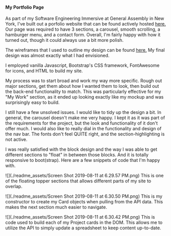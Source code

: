 #### My Portfolio Page

As part of my Software Engineering Immersive at General Assembly in New York, I've built out a porfolio website that can be found actively hosted [here.](http://ah-portfolio.surge.sh/) Our page was required to have 3 sections, a carousel, smooth scrolling, a hamburger menu, and a contact form. Overall, I'm fairly happy with how it turned out, though it could always use a bit more polish.

The wireframes that I used to outline my design can be found [here.](https://photos.google.com/share/AF1QipNmZwIPkk7pcFz2gnMBPidk6PKOr7PlUcdTiA4NFPKT37xG7MqRA0eZR_rmK_Eg0w?key=TjFZVUUtRGpZX0VZNTFKdkppRldPTUFYQ041ZUZ3) My final design was almost exactly what I had envisioned. 

I employed vanilla Javascript, Bootstrap's CSS framework, FontAwesome for icons, and HTML to build my site.

My process was to start broad and work my way more specific. Rough out major sections, get them about how I wanted them to look, then build out the back-end functionality to match. This was particularly effective for my "My Work" section, as it ended up looking exactly like my mockup and was surprisingly easy to build.

I still have a few unsolved issues. I would like to tidy up the design a bit. In general, the carousel doesn't make me very happy. I kept it as it was part of the requirements for the project, but the look and functionality of it don't offer much. I would also like to really dial in the functionality and design of the nav bar. The fonts don't feel QUITE right, and the section-highlighting is not active.

I was really satisfied with the block design and the way I was able to get different sections to "float" in between those blocks. And it is totally responsive to boot(strap). Here are a few snippets of code that I'm happy with.

![](./readme_assets/Screen Shot 2019-08-11 at 6.29.57 PM.png)
This is one of the floating topper sections that allows different parts of my site to overlap.

![](./readme_assets/Screen Shot 2019-08-11 at 6.30.50 PM.png)
This is my constructor to create my Card objects when pulling from the API data. This makes the next section much easier to navigate.

![](./readme_assets/Screen Shot 2019-08-11 at 6.30.42 PM.png)
This is code used to build each of my Project cards in the DOM. This allows me to utilize the API to simply update a spreadsheet to keep content up-to-date.
